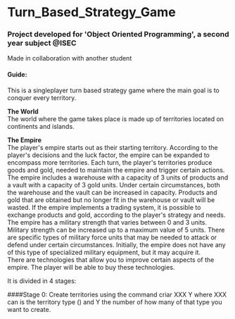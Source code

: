 # Turn_Based_Strategy_Game

### Project developed for 'Object Oriented Programming', a second year subject @ISEC

Made in collaboration with another student

#### Guide:

This is a singleplayer turn based strategy game where the main goal is to conquer every territory.

**The World**<br/>
The world where the game takes place is made up of territories located on continents and islands.

**The Empire**<br/>
The player's empire starts out as their starting territory. According to the player's decisions and the luck factor, the empire can be expanded to encompass more territories.
Each turn, the player's territories produce goods and gold, needed to maintain the empire and trigger certain actions. The empire includes a warehouse with a capacity of 3 units of products and a vault with a capacity of 3 gold units. Under certain circumstances, both the warehouse and the vault can be increased in capacity. Products and gold that are obtained but no longer fit in the warehouse or vault will be wasted. If the empire implements a trading system, it is possible to exchange products and gold, according to the player's strategy and needs.<br/>The empire has a military strength that varies between 0 and 3 units. Military strength can be increased up to a maximum value of 5 units.
There are specific types of military force units that may be needed to attack or defend under certain circumstances. Initially, the empire does not have any of this type of specialized military equipment, but it may acquire it.<br/>There are technologies that allow you to improve certain aspects of the empire. The player will be able to buy these technologies.



It is divided in 4 stages:

####Stage 0:
Create territories using the command criar XXX Y where XXX can is the territory type () and Y the number of how many of that type you want to create.
